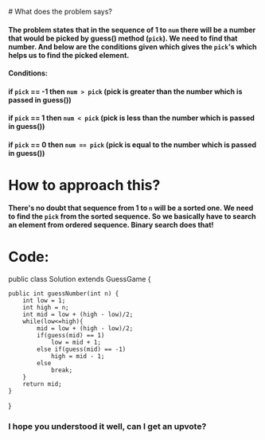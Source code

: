 ​# What does the problem says?
#### The problem states that in the sequence of 1 to `num` there will be a number that would be picked by guess() method (`pick`). We need to find that number. And below are the conditions given which gives the `pick`'s which helps us to find the picked element. 
#### Conditions:
#### if `pick` == -1 then `num > pick` (pick is greater than the number which is passed in guess())
#### if `pick` == 1 then `num < pick` (pick is less than the number which is passed in guess())
#### if `pick` == 0 then `num == pick` (pick is equal to the number which is passed in guess())

# How to approach this?
#### There's no doubt that sequence from 1 to `n` will be a sorted one. We need to find the `pick` from the sorted sequence. So we basically have to **search an element from ordered sequence**. Binary search does that!

# Code:
public class Solution extends GuessGame {

    public int guessNumber(int n) {
        int low = 1;
        int high = n;
        int mid = low + (high - low)/2;
        while(low<=high){
            mid = low + (high - low)/2;
            if(guess(mid) == 1)
                low = mid + 1;
            else if(guess(mid) == -1)
                high = mid - 1;
            else
                break;
        }
        return mid;
    }
}


### I hope you understood it well, can I get an upvote?
